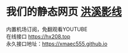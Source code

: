 # 我们的静态网页  <a href="https://xmaec555.github.io/ind.html">洪溪影线</a>
内置机场订阅，免翻观看YOUTUBE  
在线接口  https://hx208.top   
永久接口地址：https://xmaec555.github.io

